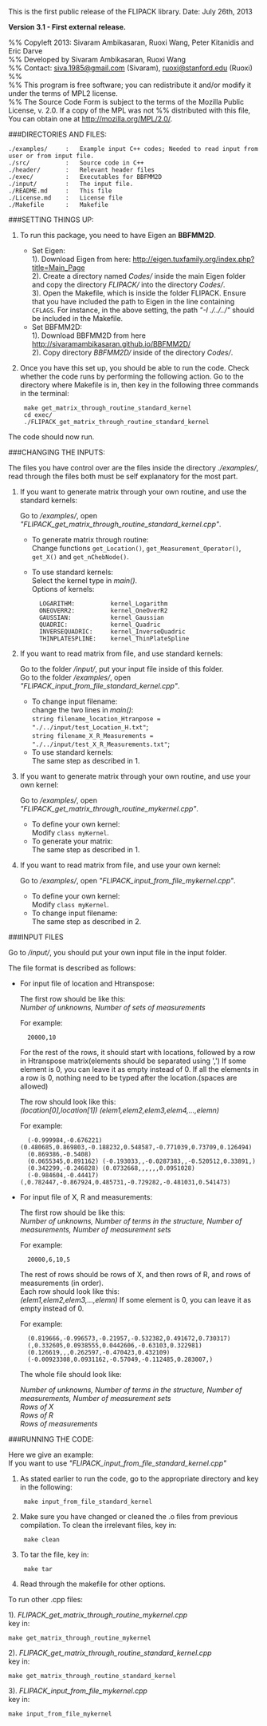 
This is the first public release of the FLIPACK library.
Date: July 26th, 2013

**Version 3.1 - First external release.**

%% Copyleft 2013: Sivaram Ambikasaran, Ruoxi Wang, Peter Kitanidis and Eric Darve  
%% Developed by Sivaram Ambikasaran, Ruoxi Wang  
%% Contact: <siva.1985@gmail.com> (Sivaram), <ruoxi@stanford.edu> (Ruoxi)  
%%   
%% This program is free software; you can redistribute it and/or modify it under the terms of MPL2 license.  
%% The Source Code Form is subject to the terms of the Mozilla Public License, v. 2.0. If a copy of the MPL was not %% distributed with this file, You can obtain one at <http://mozilla.org/MPL/2.0/>.  


###DIRECTORIES AND FILES:

	./examples/		:	Example input C++ codes; Needed to read input from user or from input file.
	./src/			:	Source code in C++
	./header/		:	Relevant header files
	./exec/			:	Executables for BBFMM2D
	./input/		:	The input file.
	./README.md		:	This file
	./License.md	:	License file
	./Makefile		:	Makefile  

###SETTING THINGS UP:

1. To run this package, you need to have Eigen an **BBFMM2D**.
    * Set Eigen:  
	    1). Download Eigen from here: <http://eigen.tuxfamily.org/index.php?title=Main_Page>  
	    2).  Create a directory named *Codes/* inside the main Eigen folder and copy the directory  *FLIPACK/* into the directory *Codes/*.  
	    3).  Open the Makefile, which is inside the folder FLIPACK. Ensure that you have included the path to Eigen in the line containing `CFLAGS`. For instance, in the above setting, the path *"-I ./../../"* should be included in the Makefile.  
    * Set BBFMM2D:  
	    1). Download BBFMM2D from here <http://sivaramambikasaran.github.io/BBFMM2D/>  
	    2).  Copy directory *BBFMM2D/* inside of the directory *Codes/*.

2. Once you have this set up, you should be able to run the code. Check whether the code runs by performing the following action. Go to the directory where Makefile is in, then key in the following three commands in the terminal:

		make get_matrix_through_routine_standard_kernel
		cd exec/
		./FLIPACK_get_matrix_through_routine_standard_kernel

The code should now run.

	
###CHANGING THE INPUTS:

The files you have control over are the files inside the directory *./examples/*, read through the files both must be self explanatory for the most part.

1. If you want to generate matrix through your own routine, and use the standard kernels:  

    Go to */examples/*, open *"FLIPACK_get_matrix_through_routine_standard_kernel.cpp"*.  
    * To generate matrix through routine:   
      Change functions `get_Location()`, `get_Measurement_Operator()`, `get_X()` and `get_nChebNode()`.
    * To use standard kernels:   
      Select the kernel type in *main()*.  
      Options of kernels:
        
  			LOGARITHM:          kernel_Logarithm  
  			ONEOVERR2:          kernel_OneOverR2  
  			GAUSSIAN:           kernel_Gaussian  
  			QUADRIC:            kernel_Quadric  
     		INVERSEQUADRIC:     kernel_InverseQuadric  
     		THINPLATESPLINE:    kernel_ThinPlateSpline  

	
2. If you want to read matrix from file, and use standard kernels:

    Go to the folder */input/*, put your input file inside of this folder.  
    Go to the folder */examples/*, open *"FLIPACK_input_from_file_standard_kernel.cpp"*.
    * To change input filename:  
      change the two lines in *main()*:  
      `string filename_location_Htranpose = "./../input/test_Location_H.txt"`;  
      `string filename_X_R_Measurements = "./../input/test_X_R_Measurements.txt"`;
    * To use standard kernels:  
      The same step as described in 1.


3. If you want to generate matrix through your own routine, and use your own kernel:

    Go to */examples/*, open *"FLIPACK_get_matrix_through_routine_mykernel.cpp"*.
    * To define your own kernel:  
      Modify `class myKernel`. 
    * To generate your matrix:  
      The same step as described in 1.

4. If you want to read matrix from file, and use your own kernel:

    Go to */examples/*, open *"FLIPACK_input_from_file_mykernel.cpp"*.
    * To define your own kernel:  
      Modify `class myKernel`. 
    * To change input filename:  
      The same step as described in 2.



###INPUT FILES

Go to */input/*, you should put your own input file in the input folder.

The file format is described as follows:

* For input file of location and Htranspose:

    The first row should be like this:  
*Number of unknowns, Number of sets of measurements*

    For example:

    	20000,10

    For the rest of the rows, it should start with locations, followed by a row in Htranspose matrix(elements should be separated using ',') If some element is 0, you can leave it as empty instead of 0. If all the elements in a row is 0, nothing need to be typed after the location.(spaces are allowed)

    The row should look like this:  
    *(location[0],location[1]) (elem1,elem2,elem3,elem4,…,elemn)*

    For example:

		(-0.999984,-0.676221) (0.480685,0.869803,-0.188232,0.548587,-0.771039,0.73709,0.126494)  
		(0.869386,-0.5408)  
		(0.0655345,0.891162) (-0.193033,,-0.0287383,,-0.520512,0.33891,)  
		(0.342299,-0.246828) (0.0732668,,,,,,0.0951028)  
		(-0.984604,-0.44417) (,0.782447,-0.867924,0.485731,-0.729282,-0.481031,0.541473)  

* For input file of X, R and measurements:  

    The first row should be like this:  
    *Number of unknowns, Number of terms in the structure, Number of measurements, Number of measurement sets*

    For example:
 
		20000,6,10,5

    The rest of rows should be rows of X, and then rows of R, and rows of measurements     (in order).  
    Each row should look like this:  
    *(elem1,elem2,elem3,…,elemn)*
    If some element is 0, you can leave it as empty instead of 0.

    For example:  
    
		(0.819666,-0.996573,-0.21957,-0.532382,0.491672,0.730317)
		(,0.332605,0.0938555,0.0442606,-0.63103,0.322981)
		(0.126619,,,0.262597,-0.470423,0.432109)
		(-0.00923308,0.0931162,-0.57049,-0.112485,0.283007,)

    The whole file should look like:

   *Number of unknowns, Number of terms in the structure, Number of measurements, Number of measurement sets*  
    *Rows of X*  
    *Rows of R*  
    *Rows of measurements* 


###RUNNING THE CODE:  

Here we give an example:  
If you want to use *"FLIPACK_input_from_file_standard_kernel.cpp"*

1. As stated earlier to run the code, go to the appropriate directory and key in the following:

		make input_from_file_standard_kernel

2. Make sure you have changed or cleaned the .o files from previous compilation. To clean the irrelevant files, key in:

		make clean

3. To tar the file, key in:

		make tar

4. Read through the makefile for other options.

To run other .cpp files:  

1). *FLIPACK_get_matrix_through_routine_mykernel.cpp*  
   key in:  
   
   	make get_matrix_through_routine_mykernel
   
2). *FLIPACK_get_matrix_through_routine_standard_kernel.cpp*  
   key in:  
   
   	make get_matrix_through_routine_standard_kernel
   
3). *FLIPACK_input_from_file_mykernel.cpp*  
   key in:  
   
   	make input_from_file_mykernel  
